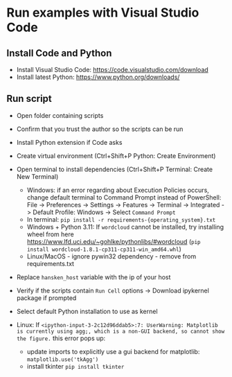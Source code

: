 # Run examples with Visual Studio Code
## Install Code and Python
* Install Visual Studio Code: https://code.visualstudio.com/download
* Install latest Python: https://www.python.org/downloads/
## Run script
* Open folder containing scripts
* Confirm that you trust the author so the scripts can be run
* Install Python extension if Code asks
* Create virtual environment (Ctrl+Shift+P Python: Create Environment)
* Open terminal to install dependencies (Ctrl+Shift+P Terminal: Create New Terminal)
    * Windows: if an error regarding about Execution Policies occurs, change default terminal to Command Prompt instead of PowerShell: File -> Preferences -> Settings -> Features -> Terminal -> Integrated -> Default Profile: Windows -> Select `Command Prompt`
    * In terminal: `pip install -r requirements-{operating_system}.txt`
    * Windows + Python 3.11: If `wordcloud` cannot be installed, try installing wheel from here https://www.lfd.uci.edu/~gohlke/pythonlibs/#wordcloud (`pip install wordcloud-1.8.1-cp311-cp311-win_amd64.whl`)
    * Linux/MacOS - ignore pywin32 dependency - remove from requirements.txt
* Replace `hansken_host` variable with the ip of your host 
* Verify if the scripts contain `Run Cell` options -> Download ipykernel package if prompted
* Select default Python installation to use as kernel

* Linux: If `<ipython-input-3-2c12d96ddab5>:7: UserWarning: Matplotlib is currently using agg;, which is a non-GUI backend, so cannot show the figure.` this error pops up:
    * update imports to explicitly use a gui backend for matplotlib: `matplotlib.use('tkAgg')`
    * install tkinter `pip install tkinter`
